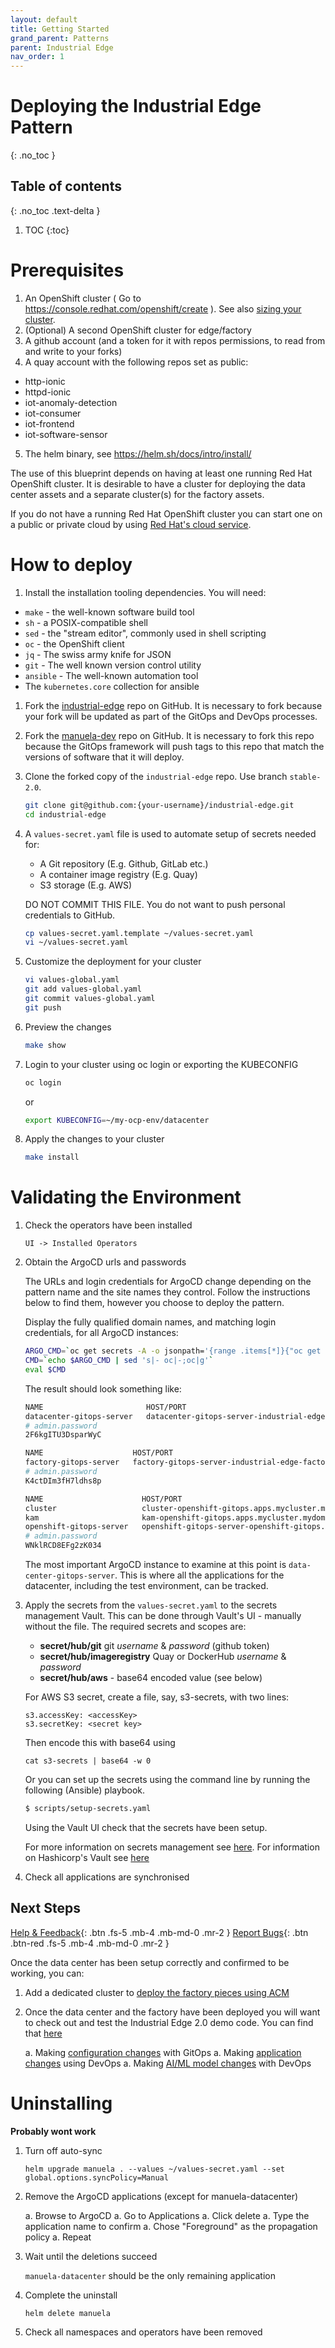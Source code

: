 ```yaml
---
layout: default
title: Getting Started
grand_parent: Patterns
parent: Industrial Edge
nav_order: 1
---
```


# Deploying the Industrial Edge Pattern

{: .no_toc }

## Table of contents

{: .no_toc .text-delta }

1. TOC
{:toc}

# Prerequisites

1. An OpenShift cluster ( Go to https://console.redhat.com/openshift/create ).  See also [sizing your cluster](../cluster-sizing).
1. (Optional) A second OpenShift cluster for edge/factory
1. A github account (and a token for it with repos permissions, to read from and write to your forks)
1. A quay account with the following repos set as public:

- http-ionic
- httpd-ionic
- iot-anomaly-detection
- iot-consumer
- iot-frontend
- iot-software-sensor

5. The helm binary, see https://helm.sh/docs/intro/install/

The use of this blueprint depends on having at least one running Red Hat
OpenShift cluster. It is desirable to have a cluster for deploying the data
center assets and a separate cluster(s) for the factory assets.

If you do not have a running Red Hat OpenShift cluster you can start one on a
public or private cloud by using [Red Hat's cloud
service](https://console.redhat.com/openshift/create).

# How to deploy

1. Install the installation tooling dependencies.  You will need:

- `make` - the well-known software build tool
- `sh` - a POSIX-compatible shell
- `sed` - the "stream editor", commonly used in shell scripting
- `oc` - the OpenShift client
- `jq` - The swiss army knife for JSON
- `git` - The well known version control utility
- `ansible` - The well-known automation tool
- The `kubernetes.core` collection for ansible

1. Fork the [industrial-edge](https://github.com/hybrid-cloud-patterns/industrial-edge) repo on GitHub.  It is necessary to fork because your fork will be updated as part of the GitOps and DevOps processes.
1. Fork the [manuela-dev](https://github.com/hybrid-cloud-patterns/manuela-dev) repo on GitHub.  It is necessary to fork this repo because the GitOps framework will push tags to this repo that match the versions of software that it will deploy.

1. Clone the forked copy of the `industrial-edge` repo. Use branch `stable-2.0`. 

   ```sh
   git clone git@github.com:{your-username}/industrial-edge.git
   cd industrial-edge
   ```

1. A `values-secret.yaml` file is used to automate setup of secrets needed for:

   * A Git repository (E.g. Github, GitLab etc.)
   * A container image registry (E.g. Quay)
   * S3 storage (E.g. AWS) 

   DO NOT COMMIT THIS FILE. You do not want to push personal credentials to GitHub.
   ```sh
   cp values-secret.yaml.template ~/values-secret.yaml
   vi ~/values-secret.yaml
   ```

1. Customize the deployment for your cluster

   ```sh
   vi values-global.yaml
   git add values-global.yaml
   git commit values-global.yaml
   git push
   ```

1. Preview the changes
   ```sh
   make show
   ```

1. Login to your cluster using oc login or exporting the KUBECONFIG

   ```sh
   oc login
   ```

   or

   ```sh
   export KUBECONFIG=~/my-ocp-env/datacenter
   ```

1. Apply the changes to your cluster

   ```sh
   make install
   ```

# Validating the Environment


1. Check the operators have been installed

   ```
   UI -> Installed Operators
   ```

1. Obtain the ArgoCD urls and passwords

   The URLs and login credentials for ArgoCD change depending on the pattern
   name and the site names they control.  Follow the instructions below to find
   them, however you choose to deploy the pattern.

   Display the fully qualified domain names, and matching login credentials, for
   all ArgoCD instances:

   ```sh
   ARGO_CMD=`oc get secrets -A -o jsonpath='{range .items[*]}{"oc get -n "}{.metadata.namespace}{" routes; oc -n "}{.metadata.namespace}{" extract secrets/"}{.metadata.name}{" --to=-\\n"}{end}' | grep gitops-cluster`
   CMD=`echo $ARGO_CMD | sed 's|- oc|-;oc|g'`
   eval $CMD

   ```

   The result should look something like:

   ```sh
   NAME                       HOST/PORT                                                                                         PATH      SERVICES                   PORT    TERMINATION            WILDCARD
   datacenter-gitops-server   datacenter-gitops-server-industrial-edge-datacenter.apps.mycluster.mydomain.com          datacenter-gitops-server   https   passthrough/Redirect   None
   # admin.password
   2F6kgITU3DsparWyC

   NAME                    HOST/PORT                                                                                   PATH   SERVICES                PORT    TERMINATION            WILDCARD
   factory-gitops-server   factory-gitops-server-industrial-edge-factory.apps.mycluster.mydomain.com          factory-gitops-server   https   passthrough/Redirect   None
   # admin.password
   K4ctDIm3fH7ldhs8p

   NAME                      HOST/PORT                                                                              PATH   SERVICES                  PORT    TERMINATION            WILDCARD
   cluster                   cluster-openshift-gitops.apps.mycluster.mydomain.com                          cluster                   8080    reencrypt/Allow        None
   kam                       kam-openshift-gitops.apps.mycluster.mydomain.com                              kam                       8443    passthrough/None       None
   openshift-gitops-server   openshift-gitops-server-openshift-gitops.apps.mycluster.mydomain.com          openshift-gitops-server   https   passthrough/Redirect   None
   # admin.password
   WNklRCD8EFg2zK034
   ```

   The most important ArgoCD instance to examine at this point is `data-center-gitops-server`. This is where all the applications for the datacenter, including the test environment, can be tracked.

1. Apply the secrets from the `values-secret.yaml` to the secrets management Vault. This can be done through Vault's UI - manually without the file. The required secrets and scopes are:

   * **secret/hub/git** git *username* & *password* (github token)
   * **secret/hub/imageregistry** Quay or DockerHub *username* & *password*
   * **secret/hub/aws** - base64 encoded value (see below)

   For AWS S3 secret, create a file, say, s3-secrets, with two lines:
   ```
   s3.accessKey: <accessKey>
   s3.secretKey: <secret key>
   ```
   Then encode this with base64 using
   ```
   cat s3-secrets | base64 -w 0
   ```
   Or you can set up the secrets using the command line by running the following (Ansible) playbook.

   ```sh
   $ scripts/setup-secrets.yaml
   ```
   Using the Vault UI check that the secrets have been setup.

   For more information on secrets management see [here](/secrets). For information on Hashicorp's Vault see [here](/secrets/vault.md)

1. Check all applications are synchronised

## Next Steps

[Help & Feedback](https://groups.google.com/g/hybrid-cloud-patterns){: .btn .fs-5 .mb-4 .mb-md-0 .mr-2 }
[Report Bugs](https://github.com/hybrid-cloud-patterns/industrial-edge/issues){: .btn .btn-red .fs-5 .mb-4 .mb-md-0 .mr-2 }

Once the data center has been setup correctly and confirmed to be working, you can:

1. Add a dedicated cluster to [deploy the factory pieces using ACM](factory)
2. Once the data center and the factory have been deployed you will want to check out and test the Industrial Edge 2.0 demo code. You can find that [here](../application/) 

   a. Making [configuration changes](http://hybrid-cloud-patterns.io/industrial-edge/application/#configuration-changes-with-gitops) with GitOps
   a. Making [application changes](http://hybrid-cloud-patterns.io/industrial-edge/application/#application-changes-using-devops) using DevOps
   a. Making [AI/ML model changes](http://hybrid-cloud-patterns.io/industrial-edge/application/#application-ai-model-changes-with-devops) with DevOps

# Uninstalling

**Probably wont work**

1. Turn off auto-sync

   `helm upgrade manuela . --values ~/values-secret.yaml --set global.options.syncPolicy=Manual`

1. Remove the ArgoCD applications (except for manuela-datacenter)

   a. Browse to ArgoCD
   a. Go to Applications
   a. Click delete
   a. Type the application name to confirm
   a. Chose "Foreground" as the propagation policy
   a. Repeat

1. Wait until the deletions succeed

   `manuela-datacenter` should be the only remaining application

1. Complete the uninstall

   `helm delete manuela`

1. Check all namespaces and operators have been removed
